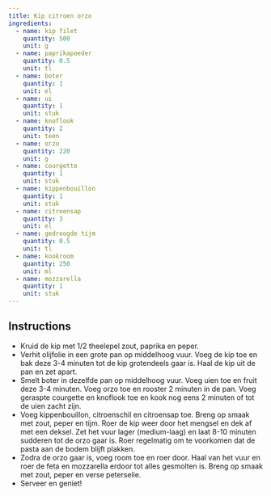 ```yaml
---
title: Kip citroen orzo
ingredients:
  - name: kip filet
    quantity: 500
    unit: g
  - name: paprikapoeder
    quantity: 0.5
    unit: tl
  - name: boter
    quantity: 1
    unit: el
  - name: ui
    quantity: 1
    unit: stuk
  - name: knoflook
    quantity: 2
    unit: teen
  - name: orzo
    quantity: 220
    unit: g
  - name: courgette
    quantity: 1
    unit: stuk
  - name: kippenbouillon
    quantity: 1
    unit: stuk
  - name: citroensap
    quantity: 3
    unit: el
  - name: gedroogde tijm
    quantity: 0.5
    unit: tl
  - name: kookroom
    quantity: 250
    unit: ml
  - name: mozzarella
    quantity: 1
    unit: stuk
---
```


<Recipe />

## Instructions
  - Kruid de kip met 1/2 theelepel zout, paprika en peper.
  - Verhit olijfolie in een grote pan op middelhoog vuur. Voeg de kip toe en bak deze 3-4 minuten tot de kip grotendeels gaar is. Haal de kip uit de pan en zet apart.
  - Smelt boter in dezelfde pan op middelhoog vuur. Voeg uien toe en fruit deze 3-4 minuten. Voeg orzo toe en rooster 2 minuten in de pan. Voeg geraspte courgette en knoflook toe en kook nog eens 2 minuten of tot de uien zacht zijn.
  - Voeg kippenbouillon, citroenschil en citroensap toe. Breng op smaak met zout, peper en tijm. Roer de kip weer door het mengsel en dek af met een deksel. Zet het vuur lager (medium-laag) en laat 8-10 minuten sudderen tot de orzo gaar is. Roer regelmatig om te voorkomen dat de pasta aan de bodem blijft plakken.
  - Zodra de orzo gaar is, voeg room toe en roer door. Haal van het vuur en roer de feta en mozzarella erdoor tot alles gesmolten is. Breng op smaak met zout, peper en verse peterselie.
  - Serveer en geniet!